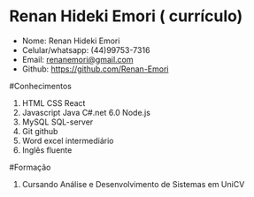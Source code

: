 # Renan Hideki Emori ( currículo)

* Nome: Renan Hideki Emori
* Celular/whatsapp: (44)99753-7316
* Email: renanemori@gmail.com
* Github: https://github.com/Renan-Emori

#Conhecimentos
1) HTML CSS React
2) Javascript Java C#.net 6.0 Node.js
3) MySQL SQL-server
4) Git github
5) Word excel intermediário
6) Inglês fluente

#Formação
1) Cursando Análise e Desenvolvimento de Sistemas em UniCV

